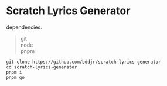 # Scratch Lyrics Generator

dependencies:
> git  
> node  
> pnpm  

```
git clone https://github.com/bddjr/scratch-lyrics-generator
cd scratch-lyrics-generator
pnpm i
pnpm go
```
